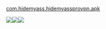<p><a href="https://github.com/greatfire/cc/raw/master/z/clients/com.hidemyass.hidemyassprovpn.apk" target="_blank">com.hidemyass.hidemyassprovpn.apk</a></p>
<p>
	<img src="https://raw.githubusercontent.com/greatfire/cc/master/z/img/guides/image101.png"><img src="https://raw.githubusercontent.com/greatfire/cc/master/z/img/guides/image102.png"><img
		src="https://raw.githubusercontent.com/greatfire/cc/master/z/img/guides/image103.png">
</p>